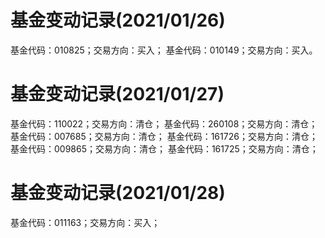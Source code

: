 # 基金变动记录(2021/01/26)  

基金代码：010825；交易方向：买入；
基金代码：010149；交易方向：买入。

# 基金变动记录(2021/01/27)  

基金代码：110022；交易方向：清仓；
基金代码：260108；交易方向：清仓；
基金代码：007685；交易方向：清仓；
基金代码：161726；交易方向：清仓；
基金代码：009865；交易方向：清仓；
基金代码：161725；交易方向：清仓；

# 基金变动记录(2021/01/28)  

基金代码：011163；交易方向：买入；
